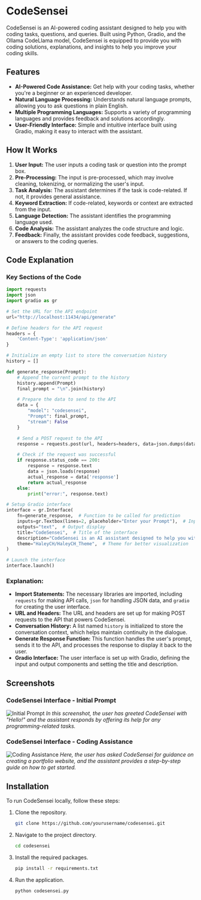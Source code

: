 # CodeSensei

CodeSensei is an AI-powered coding assistant designed to help you with coding tasks, questions, and queries. Built using Python, Gradio, and the Ollama CodeLlama model, CodeSensei is equipped to provide you with coding solutions, explanations, and insights to help you improve your coding skills.

## Features

- **AI-Powered Code Assistance:** Get help with your coding tasks, whether you're a beginner or an experienced developer.
- **Natural Language Processing:** Understands natural language prompts, allowing you to ask questions in plain English.
- **Multiple Programming Languages:** Supports a variety of programming languages and provides feedback and solutions accordingly.
- **User-Friendly Interface:** Simple and intuitive interface built using Gradio, making it easy to interact with the assistant.

## How It Works

1. **User Input:** The user inputs a coding task or question into the prompt box.
2. **Pre-Processing:** The input is pre-processed, which may involve cleaning, tokenizing, or normalizing the user's input.
3. **Task Analysis:** The assistant determines if the task is code-related. If not, it provides general assistance.
4. **Keyword Extraction:** If code-related, keywords or context are extracted from the input.
5. **Language Detection:** The assistant identifies the programming language used.
6. **Code Analysis:** The assistant analyzes the code structure and logic.
7. **Feedback:** Finally, the assistant provides code feedback, suggestions, or answers to the coding queries.

## Code Explanation

### Key Sections of the Code

```python
import requests
import json
import gradio as gr

# Set the URL for the API endpoint
url="http://localhost:11434/api/generate"

# Define headers for the API request
headers = {
    'Content-Type': 'application/json'
}

# Initialize an empty list to store the conversation history
history = []

def generate_response(Prompt):
    # Append the current prompt to the history
    history.append(Prompt)
    final_prompt = "\n".join(history)

    # Prepare the data to send to the API
    data = {
        "model": "codesensei",
        "Prompt": final_prompt,
        "stream": False
    }

    # Send a POST request to the API
    response = requests.post(url, headers=headers, data=json.dumps(data))

    # Check if the request was successful
    if response.status_code == 200:
        response = response.text
        data = json.loads(response)
        actual_response = data['response']
        return actual_response
    else:
        print("error:", response.text)

# Setup Gradio interface
interface = gr.Interface(
    fn=generate_response,  # Function to be called for prediction
    inputs=gr.Textbox(lines=2, placeholder="Enter your Prompt"),  # Input textbox
    outputs="text",  # Output display
    title="CodeSensei",  # Title of the interface
    description="CodeSensei is an AI assistant designed to help you with coding tasks and questions. Just enter your code or query in the textbox above, and CodeSensei will provide you with helpful responses and insights.",  # Description of the interface
    theme="HaleyCH/HaleyCH_Theme",  # Theme for better visualization
)

# Launch the interface
interface.launch()
```

### Explanation:

- **Import Statements:** The necessary libraries are imported, including `requests` for making API calls, `json` for handling JSON data, and `gradio` for creating the user interface.
- **URL and Headers:** The URL and headers are set up for making POST requests to the API that powers CodeSensei.
- **Conversation History:** A list named `history` is initialized to store the conversation context, which helps maintain continuity in the dialogue.
- **Generate Response Function:** This function handles the user's prompt, sends it to the API, and processes the response to display it back to the user.
- **Gradio Interface:** The user interface is set up with Gradio, defining the input and output components and setting the title and description.

## Screenshots

### CodeSensei Interface - Initial Prompt

![Initial Prompt](./Screenshot_2024-08-09_235513.jpg)
*In this screenshot, the user has greeted CodeSensei with "Hello!" and the assistant responds by offering its help for any programming-related tasks.*

### CodeSensei Interface - Coding Assistance

![Coding Assistance](./Screenshot_2024-08-10_000022.jpg)
*Here, the user has asked CodeSensei for guidance on creating a portfolio website, and the assistant provides a step-by-step guide on how to get started.*

## Installation

To run CodeSensei locally, follow these steps:

1. Clone the repository.
   ```bash
   git clone https://github.com/yourusername/codesensei.git
   ```
2. Navigate to the project directory.
   ```bash
   cd codesensei
   ```
3. Install the required packages.
   ```bash
   pip install -r requirements.txt
   ```
4. Run the application.
   ```bash
   python codesensei.py
   ```
